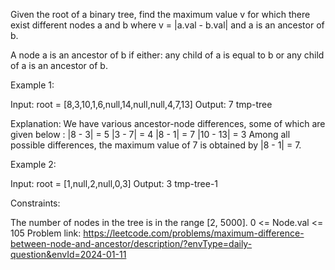 Given the root of a binary tree, find the maximum value v for which there exist different nodes a and b where v = |a.val - b.val| and a is an ancestor of b.

A node a is an ancestor of b if either: any child of a is equal to b or any child of a is an ancestor of b.

Example 1:

Input: root = [8,3,10,1,6,null,14,null,null,4,7,13]
Output: 7
tmp-tree

Explanation: We have various ancestor-node differences, some of which are given below :
|8 - 3| = 5
|3 - 7| = 4
|8 - 1| = 7
|10 - 13| = 3
Among all possible differences, the maximum value of 7 is obtained by |8 - 1| = 7.

Example 2:

Input: root = [1,null,2,null,0,3]
Output: 3
tmp-tree-1

Constraints:

The number of nodes in the tree is in the range [2, 5000].
0 <= Node.val <= 105
Problem link: https://leetcode.com/problems/maximum-difference-between-node-and-ancestor/description/?envType=daily-question&envId=2024-01-11

